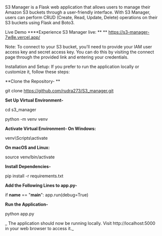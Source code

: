 S3 Manager is a Flask web application that allows users to manage their Amazon S3 buckets through a user-friendly interface. With S3 Manager, users can perform CRUD (Create, Read, Update, Delete) operations on their S3 buckets using Flask and Boto3.

Live Demo
****Experience S3 Manager live: ** ** https://s3-manager-7w8e.vercel.app/

Note: To connect to your S3 bucket, you'll need to provide your IAM user access key and secret access key. You can do this by visiting the connect page through the provided link and entering your credentials.

Installation and Setup:
If you prefer to run the application locally or customize it, follow these steps:

**Clone the Repository- **

git clone https://github.com/rudra273/S3_manager.git

**Set Up Virtual Environment-**

cd s3_manager

python -m venv venv

**Activate Virtual Environment-
On Windows:**

venv\Scripts\activate

**On macOS and Linux:**

source venv/bin/activate

**Install Dependencies-**

pip install -r requirements.txt

**Add the Following Lines to app.py-**

if __name__ == "__main__":
    app.run(debug=True)


**Run the Application-**

python app.py

_
The application should now be running locally. Visit http://localhost:5000 in your web browser to access it._
